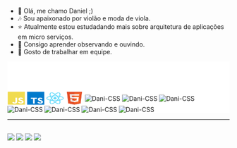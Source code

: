 - 👋 Olá, me chamo Daniel ;) 
- :notes: Sou apaixonado por violão e moda de viola.
- :star: Atualmente estou estudadando mais sobre arquitetura de aplicações em micro serviços.
- :brain: Consigo aprender observando e ouvindo.
- :art: Gosto de trabalhar em equipe.

<div style="display: inline_block background-color: #fff; background-color: #fff"><br>
<div style="color: #fff; background-color: #fff">Algumas das tecnologias que trabalho ou que pelo menos já trabalhei no meu dia a dia :alien: </div>
<br/>
  <img align="center" alt="Dani-Js" height="30" width="40" src="https://raw.githubusercontent.com/devicons/devicon/master/icons/javascript/javascript-plain.svg">
  <img align="center" alt="Dani-Ts" height="30" width="40" src="https://raw.githubusercontent.com/devicons/devicon/master/icons/typescript/typescript-plain.svg">
  <img align="center" alt="Dani-React" height="30" width="40" src="https://raw.githubusercontent.com/devicons/devicon/master/icons/react/react-original.svg">
  <img align="center" alt="Dani-HTML" height="30" width="40" src="https://raw.githubusercontent.com/devicons/devicon/master/icons/html5/html5-original.svg">
  <img align="center" alt="Dani-CSS" height="30" width="40" src="https://www.svgrepo.com/show/452185/css-3.svg">
  <img align="center" alt="Dani-CSS" height="30" width="40" src="https://www.svgrepo.com/show/452242/jquery.svg">
  <img align="center" alt="Dani-CSS" height="30" width="40" src="https://www.svgrepo.com/show/452054/linux.svg">
  <img align="center" alt="Dani-CSS" height="30" width="40" src="https://www.svgrepo.com/show/303425/codeigniter-logo.svg">
  <img align="center" alt="Dani-CSS" height="30" width="40" src="https://www.svgrepo.com/show/373966/php.svg">
  <img align="center" alt="Dani-CSS" height="30"  width="40" src="https://i.postimg.cc/zBRMm0gn/laravel.png">
  <img align="center" alt="Dani-CSS" height="30"  width="40" src="https://www.svgrepo.com/show/353423/arduino.svg">
</div>
<hr>
<div> 
<br/>
  <a href="#" target="_blank"><img src="https://img.shields.io/badge/YouTube-FF0000?style=for-the-badge&logo=youtube&logoColor=white" target="_blank"></a>
  <a href="" target="_blank"><img src="https://img.shields.io/badge/-Instagram-%23E4405F?style=for-the-badge&logo=instagram&logoColor=white" target="_blank"></a>
  <a href = "nielferas@gmail.com"><img src="https://img.shields.io/badge/-Gmail-%23333?style=for-the-badge&logo=gmail&logoColor=white" target="_blank"></a>
  <a href="linkedin.com/in/daniel-rocha-a19124208" target="_blank"><img src="https://img.shields.io/badge/-LinkedIn-%230077B5?style=for-the-badge&logo=linkedin&logoColor=white" target="_blank"></a> 
